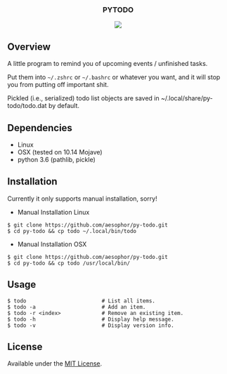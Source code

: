 <div align="center">
<h3>PYTODO</h3>
<img src="https://github.com/aesophor/py-todo/raw/master/assets/scrot.png">

</div>

## Overview
A little program to remind you of upcoming events / unfinished tasks.

Put them into `~/.zshrc` or `~/.bashrc` or whatever you want, and it will stop you from
putting off important shit.

Pickled (i.e., serialized) todo list objects are saved in ~/.local/share/py-todo/todo.dat by default.

## Dependencies
* Linux
* OSX (tested on 10.14 Mojave)
* python 3.6 (pathlib, pickle)

## Installation
Currently it only supports manual installation, sorry!
* Manual Installation Linux
```
$ git clone https://github.com/aesophor/py-todo.git
$ cd py-todo && cp todo ~/.local/bin/todo
```
* Manual Installation OSX
```
$ git clone https://github.com/aesophor/py-todo.git
$ cd py-todo && cp todo /usr/local/bin/
```

## Usage
```
$ todo                        # List all items.
$ todo -a                     # Add an item.
$ todo -r <index>             # Remove an existing item.
$ todo -h                     # Display help message.
$ todo -v                     # Display version info.
```

## License
Available under the [MIT License](https://github.com/aesophor/dotfiles/blob/master/LICENSE).
